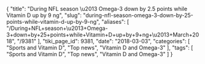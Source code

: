 {
    "title": "During NFL season \u2013 Omega-3 down by 2.5 points while Vitamin D up by 9 ng",
    "slug": "during-nfl-season-omega-3-down-by-25-points-while-vitamin-d-up-by-9-ng",
    "aliases": [
        "/During+NFL+season+\u2013+Omega-3+down+by+25+points+while+Vitamin+D+up+by+9+ng+\u2013+March+2018",
        "/9381"
    ],
    "tiki_page_id": 9381,
    "date": "2018-03-03",
    "categories": [
        "Sports and Vitamin D",
        "Top news",
        "Vitamin D and Omega-3"
    ],
    "tags": [
        "Sports and Vitamin D",
        "Top news",
        "Vitamin D and Omega-3"
    ]
}